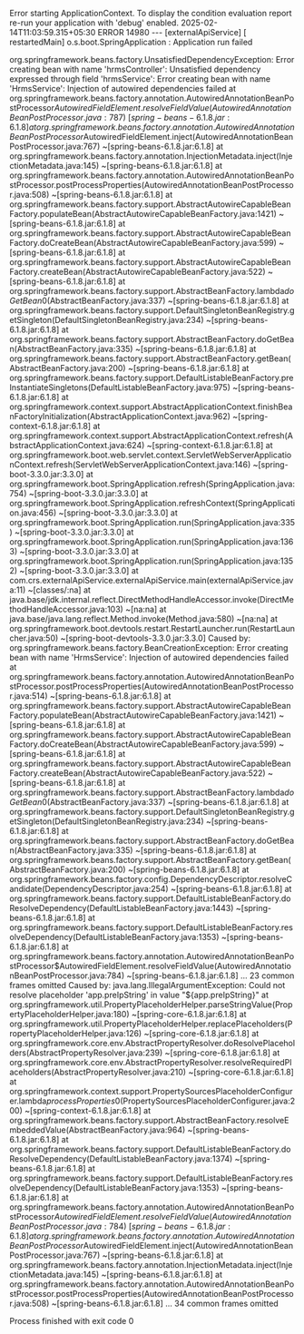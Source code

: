 
Error starting ApplicationContext. To display the condition evaluation report re-run your application with 'debug' enabled.
2025-02-14T11:03:59.315+05:30 ERROR 14980 --- [externalApiService] [  restartedMain] o.s.boot.SpringApplication               : Application run failed

org.springframework.beans.factory.UnsatisfiedDependencyException: Error creating bean with name 'hrmsController': Unsatisfied dependency expressed through field 'hrmsService': Error creating bean with name 'HrmsService': Injection of autowired dependencies failed
	at org.springframework.beans.factory.annotation.AutowiredAnnotationBeanPostProcessor$AutowiredFieldElement.resolveFieldValue(AutowiredAnnotationBeanPostProcessor.java:787) ~[spring-beans-6.1.8.jar:6.1.8]
	at org.springframework.beans.factory.annotation.AutowiredAnnotationBeanPostProcessor$AutowiredFieldElement.inject(AutowiredAnnotationBeanPostProcessor.java:767) ~[spring-beans-6.1.8.jar:6.1.8]
	at org.springframework.beans.factory.annotation.InjectionMetadata.inject(InjectionMetadata.java:145) ~[spring-beans-6.1.8.jar:6.1.8]
	at org.springframework.beans.factory.annotation.AutowiredAnnotationBeanPostProcessor.postProcessProperties(AutowiredAnnotationBeanPostProcessor.java:508) ~[spring-beans-6.1.8.jar:6.1.8]
	at org.springframework.beans.factory.support.AbstractAutowireCapableBeanFactory.populateBean(AbstractAutowireCapableBeanFactory.java:1421) ~[spring-beans-6.1.8.jar:6.1.8]
	at org.springframework.beans.factory.support.AbstractAutowireCapableBeanFactory.doCreateBean(AbstractAutowireCapableBeanFactory.java:599) ~[spring-beans-6.1.8.jar:6.1.8]
	at org.springframework.beans.factory.support.AbstractAutowireCapableBeanFactory.createBean(AbstractAutowireCapableBeanFactory.java:522) ~[spring-beans-6.1.8.jar:6.1.8]
	at org.springframework.beans.factory.support.AbstractBeanFactory.lambda$doGetBean$0(AbstractBeanFactory.java:337) ~[spring-beans-6.1.8.jar:6.1.8]
	at org.springframework.beans.factory.support.DefaultSingletonBeanRegistry.getSingleton(DefaultSingletonBeanRegistry.java:234) ~[spring-beans-6.1.8.jar:6.1.8]
	at org.springframework.beans.factory.support.AbstractBeanFactory.doGetBean(AbstractBeanFactory.java:335) ~[spring-beans-6.1.8.jar:6.1.8]
	at org.springframework.beans.factory.support.AbstractBeanFactory.getBean(AbstractBeanFactory.java:200) ~[spring-beans-6.1.8.jar:6.1.8]
	at org.springframework.beans.factory.support.DefaultListableBeanFactory.preInstantiateSingletons(DefaultListableBeanFactory.java:975) ~[spring-beans-6.1.8.jar:6.1.8]
	at org.springframework.context.support.AbstractApplicationContext.finishBeanFactoryInitialization(AbstractApplicationContext.java:962) ~[spring-context-6.1.8.jar:6.1.8]
	at org.springframework.context.support.AbstractApplicationContext.refresh(AbstractApplicationContext.java:624) ~[spring-context-6.1.8.jar:6.1.8]
	at org.springframework.boot.web.servlet.context.ServletWebServerApplicationContext.refresh(ServletWebServerApplicationContext.java:146) ~[spring-boot-3.3.0.jar:3.3.0]
	at org.springframework.boot.SpringApplication.refresh(SpringApplication.java:754) ~[spring-boot-3.3.0.jar:3.3.0]
	at org.springframework.boot.SpringApplication.refreshContext(SpringApplication.java:456) ~[spring-boot-3.3.0.jar:3.3.0]
	at org.springframework.boot.SpringApplication.run(SpringApplication.java:335) ~[spring-boot-3.3.0.jar:3.3.0]
	at org.springframework.boot.SpringApplication.run(SpringApplication.java:1363) ~[spring-boot-3.3.0.jar:3.3.0]
	at org.springframework.boot.SpringApplication.run(SpringApplication.java:1352) ~[spring-boot-3.3.0.jar:3.3.0]
	at com.crs.externalApiService.externalApiService.main(externalApiService.java:11) ~[classes/:na]
	at java.base/jdk.internal.reflect.DirectMethodHandleAccessor.invoke(DirectMethodHandleAccessor.java:103) ~[na:na]
	at java.base/java.lang.reflect.Method.invoke(Method.java:580) ~[na:na]
	at org.springframework.boot.devtools.restart.RestartLauncher.run(RestartLauncher.java:50) ~[spring-boot-devtools-3.3.0.jar:3.3.0]
Caused by: org.springframework.beans.factory.BeanCreationException: Error creating bean with name 'HrmsService': Injection of autowired dependencies failed
	at org.springframework.beans.factory.annotation.AutowiredAnnotationBeanPostProcessor.postProcessProperties(AutowiredAnnotationBeanPostProcessor.java:514) ~[spring-beans-6.1.8.jar:6.1.8]
	at org.springframework.beans.factory.support.AbstractAutowireCapableBeanFactory.populateBean(AbstractAutowireCapableBeanFactory.java:1421) ~[spring-beans-6.1.8.jar:6.1.8]
	at org.springframework.beans.factory.support.AbstractAutowireCapableBeanFactory.doCreateBean(AbstractAutowireCapableBeanFactory.java:599) ~[spring-beans-6.1.8.jar:6.1.8]
	at org.springframework.beans.factory.support.AbstractAutowireCapableBeanFactory.createBean(AbstractAutowireCapableBeanFactory.java:522) ~[spring-beans-6.1.8.jar:6.1.8]
	at org.springframework.beans.factory.support.AbstractBeanFactory.lambda$doGetBean$0(AbstractBeanFactory.java:337) ~[spring-beans-6.1.8.jar:6.1.8]
	at org.springframework.beans.factory.support.DefaultSingletonBeanRegistry.getSingleton(DefaultSingletonBeanRegistry.java:234) ~[spring-beans-6.1.8.jar:6.1.8]
	at org.springframework.beans.factory.support.AbstractBeanFactory.doGetBean(AbstractBeanFactory.java:335) ~[spring-beans-6.1.8.jar:6.1.8]
	at org.springframework.beans.factory.support.AbstractBeanFactory.getBean(AbstractBeanFactory.java:200) ~[spring-beans-6.1.8.jar:6.1.8]
	at org.springframework.beans.factory.config.DependencyDescriptor.resolveCandidate(DependencyDescriptor.java:254) ~[spring-beans-6.1.8.jar:6.1.8]
	at org.springframework.beans.factory.support.DefaultListableBeanFactory.doResolveDependency(DefaultListableBeanFactory.java:1443) ~[spring-beans-6.1.8.jar:6.1.8]
	at org.springframework.beans.factory.support.DefaultListableBeanFactory.resolveDependency(DefaultListableBeanFactory.java:1353) ~[spring-beans-6.1.8.jar:6.1.8]
	at org.springframework.beans.factory.annotation.AutowiredAnnotationBeanPostProcessor$AutowiredFieldElement.resolveFieldValue(AutowiredAnnotationBeanPostProcessor.java:784) ~[spring-beans-6.1.8.jar:6.1.8]
	... 23 common frames omitted
Caused by: java.lang.IllegalArgumentException: Could not resolve placeholder 'app.preIpString' in value "${app.preIpString}"
	at org.springframework.util.PropertyPlaceholderHelper.parseStringValue(PropertyPlaceholderHelper.java:180) ~[spring-core-6.1.8.jar:6.1.8]
	at org.springframework.util.PropertyPlaceholderHelper.replacePlaceholders(PropertyPlaceholderHelper.java:126) ~[spring-core-6.1.8.jar:6.1.8]
	at org.springframework.core.env.AbstractPropertyResolver.doResolvePlaceholders(AbstractPropertyResolver.java:239) ~[spring-core-6.1.8.jar:6.1.8]
	at org.springframework.core.env.AbstractPropertyResolver.resolveRequiredPlaceholders(AbstractPropertyResolver.java:210) ~[spring-core-6.1.8.jar:6.1.8]
	at org.springframework.context.support.PropertySourcesPlaceholderConfigurer.lambda$processProperties$0(PropertySourcesPlaceholderConfigurer.java:200) ~[spring-context-6.1.8.jar:6.1.8]
	at org.springframework.beans.factory.support.AbstractBeanFactory.resolveEmbeddedValue(AbstractBeanFactory.java:964) ~[spring-beans-6.1.8.jar:6.1.8]
	at org.springframework.beans.factory.support.DefaultListableBeanFactory.doResolveDependency(DefaultListableBeanFactory.java:1374) ~[spring-beans-6.1.8.jar:6.1.8]
	at org.springframework.beans.factory.support.DefaultListableBeanFactory.resolveDependency(DefaultListableBeanFactory.java:1353) ~[spring-beans-6.1.8.jar:6.1.8]
	at org.springframework.beans.factory.annotation.AutowiredAnnotationBeanPostProcessor$AutowiredFieldElement.resolveFieldValue(AutowiredAnnotationBeanPostProcessor.java:784) ~[spring-beans-6.1.8.jar:6.1.8]
	at org.springframework.beans.factory.annotation.AutowiredAnnotationBeanPostProcessor$AutowiredFieldElement.inject(AutowiredAnnotationBeanPostProcessor.java:767) ~[spring-beans-6.1.8.jar:6.1.8]
	at org.springframework.beans.factory.annotation.InjectionMetadata.inject(InjectionMetadata.java:145) ~[spring-beans-6.1.8.jar:6.1.8]
	at org.springframework.beans.factory.annotation.AutowiredAnnotationBeanPostProcessor.postProcessProperties(AutowiredAnnotationBeanPostProcessor.java:508) ~[spring-beans-6.1.8.jar:6.1.8]
	... 34 common frames omitted


Process finished with exit code 0
